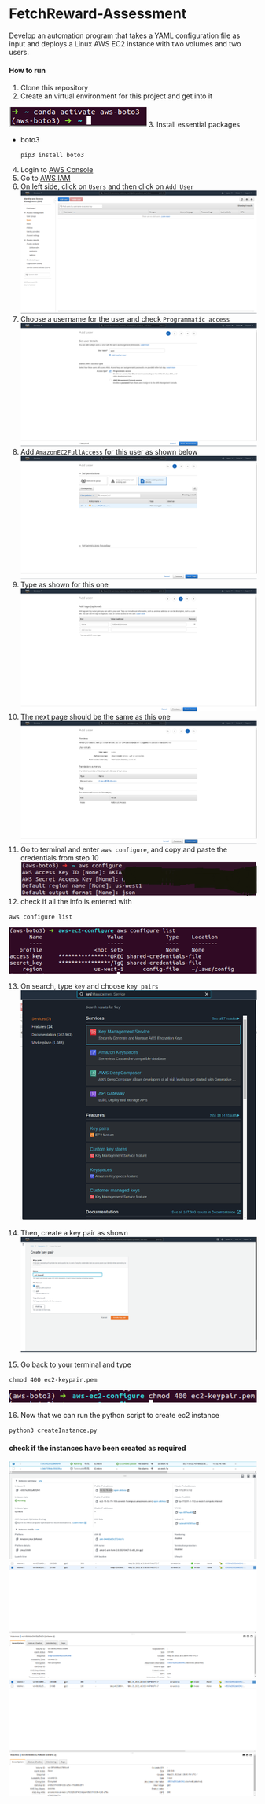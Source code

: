# FetchReward-Assessment
Develop an automation program that takes a YAML configuration file as input and deploys a Linux AWS EC2 instance with two volumes and two users.

#### How to run ####
1. Clone this repository
2. Create an virtual environment for this project and get into it 

![](https://github.com/Quan25/FetchReward-Assessment/blob/main/screenshots/1.png)
3. Install essential packages
- boto3
  ```
  pip3 install boto3
  ```
4. Login to [AWS Console](https://console.aws.amazon.com/)
5. Go to [AWS IAM](https://console.aws.amazon.com/iam/home)
6. On left side, click on `Users` and then click on `Add User` 
![](https://github.com/Quan25/FetchReward-Assessment/blob/main/screenshots/2.png)
7. Choose a username for the user and check `Programmatic access` ![](https://github.com/Quan25/FetchReward-Assessment/blob/main/screenshots/3.png)
8. Add `AmazonEC2FullAccess` for this user as shown below ![](https://github.com/Quan25/FetchReward-Assessment/blob/main/screenshots/4.png)
9. Type as shown for this one ![](https://github.com/Quan25/FetchReward-Assessment/blob/main/screenshots/6.png)
10. The next page should be the same as this one ![](https://github.com/Quan25/FetchReward-Assessment/blob/main/screenshots/7.png)
11. Go to terminal and enter `aws configure`, and copy and paste the credentials from step 10 ![](https://github.com/Quan25/FetchReward-Assessment/blob/main/screenshots/8.png)
12. check if all the info is entered with
```
aws configure list
```

![](https://github.com/Quan25/FetchReward-Assessment/blob/main/screenshots/10.png)

13. On search, type `key` and choose `key pairs` 
![](https://github.com/Quan25/FetchReward-Assessment/blob/main/screenshots/14.png)

14. Then, create a key pair as shown ![](https://github.com/Quan25/FetchReward-Assessment/blob/main/screenshots/15.png)

15. Go back to your terminal and type 
```
chmod 400 ec2-keypair.pem
```
![](https://github.com/Quan25/FetchReward-Assessment/blob/main/screenshots/9.png)

16. Now that we can run the python script to create ec2 instance 
```
python3 createInstance.py
```
#### check if the instances have been created as required ####

![](https://github.com/Quan25/FetchReward-Assessment/blob/main/screenshots/11.png)
![](https://github.com/Quan25/FetchReward-Assessment/blob/main/screenshots/13.png)
![](https://github.com/Quan25/FetchReward-Assessment/blob/main/screenshots/12.png)
